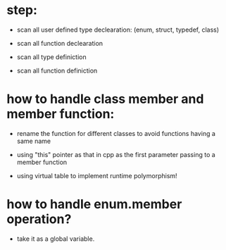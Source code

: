 # step:
+ scan all user defined type declearation: (enum, struct, typedef, class)

+ scan all function declearation

+ scan all type definiction

+ scan all function definiction

# how to handle class member and member function:
+ rename the function for different classes 
  to avoid functions having a same name

+ using "this" pointer as that in cpp as the first parameter 
  passing to a member function

+ using virtual table to implement runtime polymorphism!

# how to handle enum.member operation?
+ take it as a global variable.
